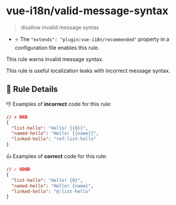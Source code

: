 # vue-i18n/valid-message-syntax

> disallow invalid message syntax

- :star: The `"extends": "plugin:vue-i18n/recommended"` property in a configuration file enables this rule.

This rule warns invalid message syntax.

This rule is useful localization leaks with incorrect message syntax.

## :book: Rule Details

:-1: Examples of **incorrect** code for this rule:

```json
// ✗ BAD
{
  "list-hello": "Hello! {{0}}",
  "named-hello": "Hello! {{name}}",
  "linked-hello": "ref:list-hello"
}
```


:+1: Examples of **correct** code for this rule:

```json
// ✓ GOOD
{
  "list-hello": "Hello! {0}",
  "named-hello": "Hello! {name}",
  "linked-hello": "@:list-hello"
}
```
